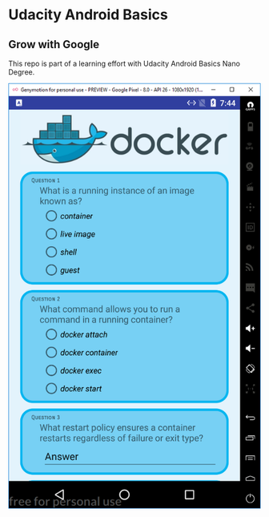# Udacity Android Basics

## Grow with Google



This repo is part of a learning effort with Udacity Android Basics Nano Degree.


![screenshot](https://github.com/jmhardison/udacity-andb-quizapp/raw/master/screenshot1.PNG)